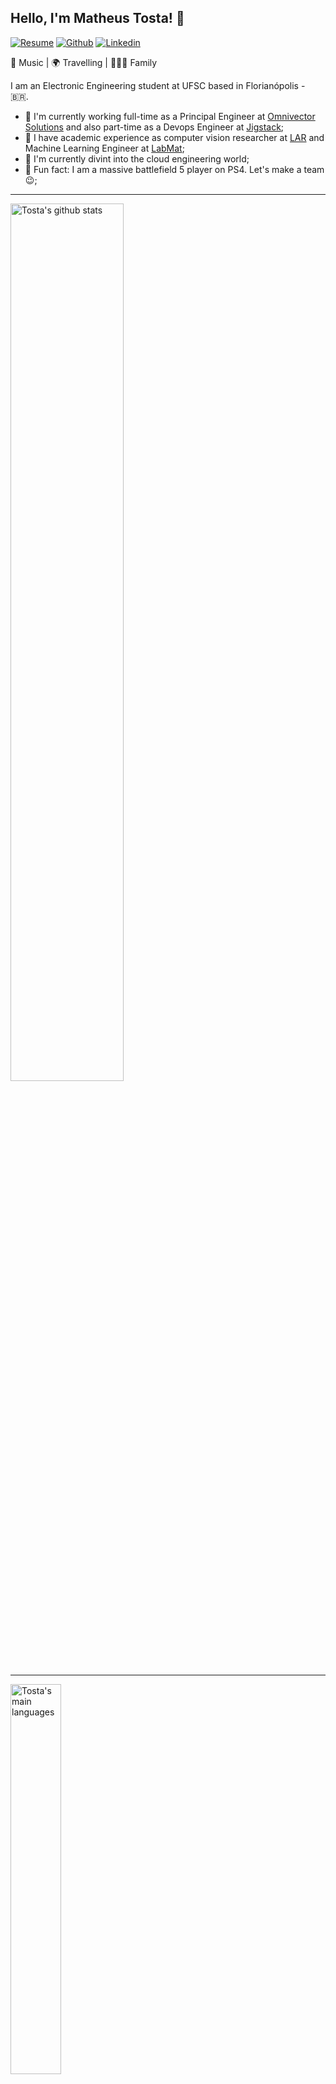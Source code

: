 ## Hello, I'm Matheus Tosta! 👋

[![Resume](https://img.shields.io/badge/-Portfolio-red?style=flat&logo=appveyor&logoColor=white)](https://mtosta.dev)
[![Github](https://img.shields.io/badge/-Github-000?style=flat&logo=Github&logoColor=white)](https://github.com/matheushent)
[![Linkedin](https://img.shields.io/badge/-LinkedIn-blue?style=flat&logo=Linkedin&logoColor=white)](https://www.linkedin.com/in/matheustosta/)


:musical_note: Music | :earth_africa: Travelling | :family_man_woman_boy: Family

I am an Electronic Engineering student at UFSC based in Florianópolis - :brazil:.

- 🔭 I'm currently working full-time as a Principal Engineer at [Omnivector Solutions](https://omnivector.solutions) and also part-time as a Devops Engineer at [Jigstack](https://jigstack.org);
- :school: I have academic experience as computer vision researcher at [LAR](https://robotica.ufsc.br/en/) and Machine Learning Engineer at [LabMat](https://labmat.ufsc.br/);
- 🌱 I'm currently divint into the cloud engineering world;
- :zany_face: Fun fact: I am a massive battlefield 5 player on PS4. Let's make a team :wink:;

---

<a>
   <img width="60%" alt="Tosta's github stats" src="https://github-readme-stats.vercel.app/api?username=matheushent&count_private=true&show_icons=true" />
</a>

----

<a>
    <img width="40%" alt="Tosta's main languages" src="https://github-readme-stats.vercel.app/api/top-langs/?username=matheushent&layout=compact" />
</a>

---

**To which databases I'm familiar with?**

<p>
  <code><img width="15%" src="https://www.vectorlogo.zone/logos/mysql/mysql-ar21.svg"></code>
  <code><img width="15%" src="https://www.vectorlogo.zone/logos/postgresql/postgresql-ar21.svg"></code>
  <code><img width="15%" src="https://www.vectorlogo.zone/logos/mongodb/mongodb-ar21.svg"></code>
  <code><img width="15%" src="https://www.vectorlogo.zone/logos/redis/redis-ar21.svg"></code>
  <code><img width="15%" src="https://www.vectorlogo.zone/logos/elastic/elastic-ar21.svg"></code>
  <code><img width="15%" src="https://www.vectorlogo.zone/logos/influxdata/influxdata-ar21.svg"></code>
</p>

**Which CI/CD tools do I use?**

<p>
  <code><img width="15%" src="https://www.vectorlogo.zone/logos/amazon_aws/amazon_aws-ar21.svg"></code>
  <code><img width="15%" src="https://www.vectorlogo.zone/logos/github/github-ar21.svg"></code>
  <code><img width="15%" src="https://www.vectorlogo.zone/logos/argoprojio/argoprojio-ar21.svg"></code>
</p>

**To which cloud providers I'm familiar with?**

<p>
  <code><img width="15%" src="https://www.vectorlogo.zone/logos/amazon_aws/amazon_aws-ar21.svg"></code>
  <code><img width="15%" src="https://www.vectorlogo.zone/logos/google_cloud/google_cloud-ar21.svg"></code>
</p>

**Nice tools I do use every day**

<p>
  <code><img width="15%" src="https://www.vectorlogo.zone/logos/docker/docker-ar21.svg"></code>
  <code><img width="15%" src="https://www.vectorlogo.zone/logos/kubernetes/kubernetes-ar21.svg"></code>
  <code><img width="15%" src="https://www.vectorlogo.zone/logos/gunicorn/gunicorn-ar21.svg"></code>
  <code><img width="15%" src="https://www.vectorlogo.zone/logos/getpostman/getpostman-ar21.svg"></code>
  <code><img width="15%" src="https://www.vectorlogo.zone/logos/grafana/grafana-ar21.svg"></code>
  <code><img width="15%" src="https://www.vectorlogo.zone/logos/graphql/graphql-ar21.svg"></code>
  <code><img width="15%" src="https://www.vectorlogo.zone/logos/lucidchart/lucidchart-ar21.svg"></code>
</p>

**Nice tools I do use often**

<p>
  <code><img width="15%" src="https://www.vectorlogo.zone/logos/tensorflow/tensorflow-ar21.svg"></code>
  <code><img width="15%" src="https://www.vectorlogo.zone/logos/pytorch/pytorch-ar21.svg"></code>
  <code><img width="15%" src="https://www.vectorlogo.zone/logos/sentryio/sentryio-ar21.svg"></code>
  <code><img width="15%" src="https://www.vectorlogo.zone/logos/yarnpkg/yarnpkg-ar21.svg"></code>
</p>

**Nice tools I do not use often but know how to use**

<p>
  <code><img width="15%" src="https://www.vectorlogo.zone/logos/terraformio/terraformio-ar21.svg"></code>
  <code><img width="15%" src="https://www.vectorlogo.zone/logos/twilio/twilio-ar21.svg"></code>
  <code><img width="15%" src="https://www.vectorlogo.zone/logos/apache_kafka/apache_kafka-ar21.svg"></code>
</p>

**Management tools to which I'm familiar with**

<p>
  <code><img width="15%" src="https://www.vectorlogo.zone/logos/slack/slack-ar21.svg"></code>
  <code><img width="15%" src="https://www.vectorlogo.zone/logos/trello/trello-ar21.svg"></code>
  <code><img width="15%" src="https://www.vectorlogo.zone/logos/asana/asana-ar21.svg"></code>
  <code><img width="15%" src="https://www.vectorlogo.zone/logos/monday/monday-ar21.svg"></code>
  <code><img width="15%" src="https://www.vectorlogo.zone/logos/atlassian_jira/atlassian_jira-ar21.svg"></code>
</p>

**To which operation systems I do use to work with?**

<p>
  <code><img width="15%" src="https://www.vectorlogo.zone/logos/ubuntu/ubuntu-ar21.svg"></code>
  <code><img width="15%" src="https://www.vectorlogo.zone/logos/centos/centos-ar21.svg"></code>
</p>

---